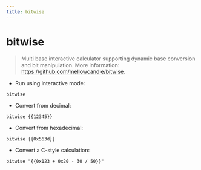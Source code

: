 ```yaml
---
title: bitwise
---
```

# bitwise

> Multi base interactive calculator supporting dynamic base conversion and bit manipulation.
> More information: <https://github.com/mellowcandle/bitwise>.

- Run using interactive mode:

`bitwise`

- Convert from decimal:

`bitwise {{12345}}`

- Convert from hexadecimal:

`bitwise {{0x563d}}`

- Convert a C-style calculation:

`bitwise "{{0x123 + 0x20 - 30 / 50}}"`
